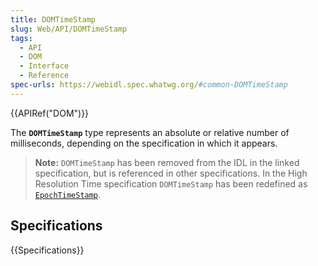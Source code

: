 ```yaml
---
title: DOMTimeStamp
slug: Web/API/DOMTimeStamp
tags:
  - API
  - DOM
  - Interface
  - Reference
spec-urls: https://webidl.spec.whatwg.org/#common-DOMTimeStamp
---
```

{{APIRef("DOM")}}

The **`DOMTimeStamp`** type represents an absolute or relative number of milliseconds, depending on the specification in which it appears.

> **Note:** `DOMTimeStamp` has been removed from the IDL in the linked specification, but is referenced in other specifications.
> In the High Resolution Time specification `DOMTimeStamp` has been redefined as [`EpochTimeStamp`](/en-US/docs/Web/API/EpochTimeStamp).



## Specifications

{{Specifications}}
